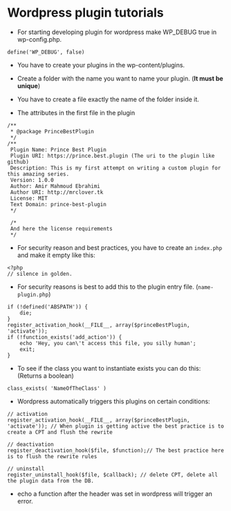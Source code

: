 # Wordpress plugin tutorials

- For starting developing plugin for wordpress make WP_DEBUG true in wp-config.php.

`define('WP_DEBUG', false)`

- You have to create your plugins in the wp-content/plugins.

- Create a folder with the name you want to name your plugin. (**It must be unique**)

- You have to create a file exactly the name of the folder inside it.

- The attributes in the first file in the plugin

```
/**
 * @package PrinceBestPlugin
 */
/**
 Plugin Name: Prince Best Plugin
 Plugin URI: https://prince.best.plugin (The uri to the plugin like github)
 Description: This is my first attempt on writing a custom plugin for this amazing series.
 Version: 1.0.0
 Author: Amir Mahmoud Ebrahimi
 Author URI: http://mrclover.tk
 License: MIT
 Text Domain: prince-best-plugin
 */

 /*
 And here the license requirements
 */
```

- For security reason and best practices, you have to create an `index.php` and make it empty like this:

```
<?php
// silence in golden.
```

- For security reasons is best to add this to the plugin entry file. (`name-plugin.php`)

```
if (!defined('ABSPATH')) {
    die;
}
register_activation_hook(__FILE__, array($princeBestPlugin, 'activate'));
if (!function_exists('add_action')) {
    echo 'Hey, you can\'t access this file, you silly human';
    exit;
}
```

- To see if the class you want to instantiate exists you can do this: (Returns a boolean)

`class_exists( 'NameOfTheClass' )`

- Wordpress automatically triggers this plugins on certain conditions:

```
// activation
register_activation_hook(__FILE__, array($princeBestPlugin, 'activate')); // When plugin is getting active the best practice is to create a CPT and flush the rewrite

// deactivation
register_deactivation_hook($file, $function);// The best practice here is to flush the rewrite rules

// uninstall
register_uninstall_hook($file, $callback); // delete CPT, delete all the plugin data from the DB.
```

- echo a function after the header was set in wordpress will trigger an error.
